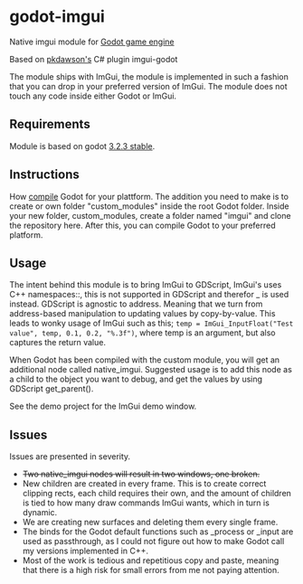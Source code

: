 # godot-imgui
Native imgui module for [Godot game engine](https://godotengine.org/)

Based on [pkdawson's](https://github.com/pkdawson/imgui-godot) C# plugin imgui-godot

The module ships with ImGui, the module is implemented in such a fashion that you can drop in your preferred version of ImGui. The module does not touch any code inside either Godot or ImGui. 

## Requirements 
Module is based on godot [3.2.3 stable](https://github.com/godotengine/godot/tree/3.2.3-stable).

## Instructions

How [compile](https://docs.godotengine.org/en/stable/development/compiling/index.html) Godot for your plattform. 
The addition you need to make is to create or own folder "custom_modules" inside the root Godot folder. Inside your new folder, custom_modules, create a folder named "imgui" and clone the repository here. 
After this, you can compile Godot to your preferred platform.

## Usage
The intent behind this module is to bring ImGui to GDScript, ImGui's uses C++ namespaces::, this is not supported in GDScript and therefor _ is used instead. GDScript is agnostic to address. Meaning that we turn from address-based manipulation to updating values by copy-by-value. 
This leads to wonky usage of ImGui such as this; ```temp = ImGui_InputFloat("Test value", temp, 0.1, 0.2, "%.3f")```, where temp is an argument, but also captures the return value. 

When Godot has been compiled with the custom module, you will get an additional node called native_imgui. Suggested usage is to add this node as a child to the object you want to debug, and get the values by using GDScript get_parent().

See the demo project for the ImGui demo window. 

## Issues
Issues are presented in severity.
* ~~Two native_imgui nodes will result in two windows, one broken.~~
* New children are created in every frame. This is to create correct clipping rects, each child requires their own, and the amount of children is tied to how many draw commands ImGui wants, which in turn is dynamic.
* We are creating new surfaces and deleting them every single frame. 
* The binds for the Godot default functions such as _process or _input are used as passthrough, as I could not figure out how to make Godot call my versions implemented in C++. 
* Most of the work is tedious and repetitious copy and paste, meaning that there is a high risk for small errors from me not paying attention.


